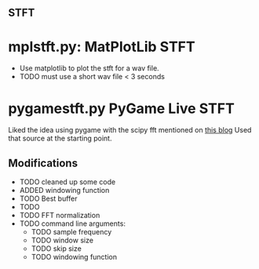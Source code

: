 STFT
--------------

# mplstft.py: MatPlotLib STFT
* Use matplotlib to plot the stft for a wav file.
* TODO must use a short wav file < 3 seconds

# pygamestft.py PyGame Live STFT
Liked the idea using pygame with the scipy fft mentioned on [this blog](https://www.swharden.com/wp/2010-06-19-simple-python-spectrograph-with-pygame/)
Used that source at the starting point.

## Modifications
* TODO cleaned up some code
* ADDED windowing function
* TODO Best buffer
* TODO 
* TODO FFT normalization
* TODO command line arguments:
    * TODO sample frequency
    * TODO window size
    * TODO skip size
    * TODO windowing function

